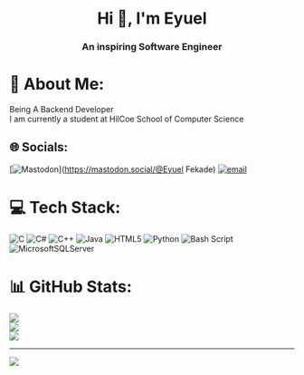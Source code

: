 <h1 align="center">Hi 👋, I'm Eyuel</h1>
<h3 align="center">An inspiring Software Engineer</h3>

# 💫 About Me:
Being A Backend Developer<br>I am currently a student at HilCoe School of Computer Science<br>


## 🌐 Socials:
[![Mastodon](https://img.shields.io/badge/-MASTODON-%232B90D9?logo=mastodon&logoColor=white)](https://mastodon.social/@Eyuel Fekade) [![email](https://img.shields.io/badge/Email-D14836?logo=gmail&logoColor=white)](mailto:EyuelA.Fekade21@gmail.com) 

# 💻 Tech Stack:
![C](https://img.shields.io/badge/c-%2300599C.svg?style=for-the-badge&logo=c&logoColor=white) ![C#](https://img.shields.io/badge/c%23-%23239120.svg?style=for-the-badge&logo=csharp&logoColor=white) ![C++](https://img.shields.io/badge/c++-%2300599C.svg?style=for-the-badge&logo=c%2B%2B&logoColor=white) ![Java](https://img.shields.io/badge/java-%23ED8B00.svg?style=for-the-badge&logo=openjdk&logoColor=white) ![HTML5](https://img.shields.io/badge/html5-%23E34F26.svg?style=for-the-badge&logo=html5&logoColor=white) ![Python](https://img.shields.io/badge/python-3670A0?style=for-the-badge&logo=python&logoColor=ffdd54) ![Bash Script](https://img.shields.io/badge/bash_script-%23121011.svg?style=for-the-badge&logo=gnu-bash&logoColor=white) ![MicrosoftSQLServer](https://img.shields.io/badge/Microsoft%20SQL%20Server-CC2927?style=for-the-badge&logo=microsoft%20sql%20server&logoColor=white)
# 📊 GitHub Stats:
![](https://github-readme-stats.vercel.app/api?username=EyuAtske&theme=dark&hide_border=false&include_all_commits=true&count_private=false)<br/>
![](https://nirzak-streak-stats.vercel.app/?user=EyuAtske&theme=dark&hide_border=false)<br/>
![](https://github-readme-stats.vercel.app/api/top-langs/?username=EyuAtske&theme=dark&hide_border=false&include_all_commits=true&count_private=false&layout=compact)

---
[![](https://visitcount.itsvg.in/api?id=EyuAtske&icon=0&color=0)](https://visitcount.itsvg.in)

<!-- Proudly created with GPRM ( https://gprm.itsvg.in ) -->
